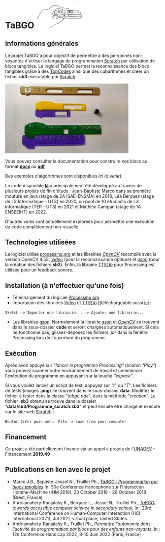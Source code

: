 # TaBGO <img src="./documentation/images/tabgo.png" width=150 alt="TaBGO">

## Informations générales
Le projet TaBGO a pour objectif de permettre à des personnes non-voyantes d'utiliser le langage de programmation [Scratch](https://scratch.mit.edu) par utilisation de blocs tangibles.
Le logiciel TaBGO permet la reconnaissance des blocs tangibles grâce à des [TopCodes](https://github.com/truillet/TopCodes) ainsi que des cubarithmes et créer un fichier **sb3** exécutable par [Scratch](https://scratch.mit.edu).

<img src="./documentation/images/blocks.jpg" width=400 alt="différents prototypes">

Vous pouvez consulter la documentation pour construire vos blocs au format **[docx](./documentation/TaBGO_blocs_Scratch.docx)** ou **[pdf](./documentation/TaBGO_blocs_Scratch.pdf)**

Des exemples d'algorithmes sont disponibles *ici* (*à venir*)

Le code disponible **[là](./tabgo)** a principalement été développé au travers de plusieurs projets de fin d'étude : Jean-Baptiste Marco dans sa première mouture en java (stage de 2A ISAE-ENSMA) en 2018, Léa Berquez (stage de L3 Informatique - UT3) en 2020, un pool de 10 étudiants de L3 informatique (TER - UT3) en 2021 et Mathieu Campan (stage de 1A ENSEEIHT) en 2022.

D'autres voies sont actuellement explorées pour permettre une exécution du code complètement non-visuelle.

## Technologies utilisées
Le logiciel utilise [processing.org](https://www.processing.org) et les librairies *[OpenCV](./tabgo/code/opencv_processing4.52.jar)* recompilé avec la version OpenCV 4.52, *[Video](https://github.com/processing/processing-video)* (pour la reconnaissance optique) et *[gson](https://github.com/google/gson)* (pour la création des fichiers **sb3**).
Enfin, la librairie *[TTSLib](https://www.local-guru.net/blog/pages/ttslib)* pour Processing est utilisée pour un feedback sonore.

## Installation (à n'effectuer qu'une fois)
* Téléchargement du logiciel [Processing.org](https://processing.org/download)
* Importation des librairies *[Video](https://github.com/processing/processing-video)* et *[TTSLib](https://www.local-guru.net/blog/pages/ttslib)* []téléchargeable aussi [ici](https://github.com/TaBGO/lecteur/blob/main/librairies/ttslib.zip) : 

`Sketch -> Importer une librairie... -> Ajouter une librairie...`
* Les librairise [gson](https://github.com/google/gson). Normalement la librairie *[gson](https://github.com/google/gson)* et *[OpenCV](./tabgo/code/opencv_processing4.52.jar)* se trouvent dans le sous-dossier **code** et seront chargées automatiquement. Si cela ne fonctionne pas, glissez-déposez les fichiers *.jar* dans la fenêtre Processing lors de l'ouverture du programme.

## Exécution
Après avoir appuyé sur *"lancer le programme Processing"* (bouton *"Play"*), vous pouvez scanner votre environnement de travail et commencer l'exécution du programme en appuyant sur la touche *"espace"*.

Si vous voulez lancer un script de test, appuyez sur *"t*" ou "*T*". Les fichiers de tests (images **.png**) se trouvent dans le sous-dossier **data**. Modifiez le fichier à tester dans la classe "*tabgo.pde*", dans la méthode "*creation*".
Le fichier **.sb3** obtenu se trouve dans le dossier "**data/sb3/Programme_scratch.sb3**" et peut ensuite être chargé et exécuté sur le site web [Scratch](https://scratch.mit.edu) : 

`Bouton Créer puis menu  File -> Load from your computer`

## Financement
Ce projet a été partiellement financé via un appel à projets de l'[UNADEV](https://www.unadev.com/nos-missions/appel-a-projets) - Financement **2019.49** 

## Publications en lien avec le projet
* Marco J.B., Baptiste-Jessel N., Truillet Ph., *[TaBGO : Programmation par blocs tangibles](https://hal.archives-ouvertes.fr/hal-02181953)* In: 30e Conference francophone sur l'Interaction Homme-Machine (IHM 2018), 23 October 2018 - 26 October 2018 (Brest, France)
* Andriamahery-Ranjalahy K., Berquez L., Jessel N., Truillet Ph., *[TaBGO: towards accessible computer science in secondary school](https://hal.archives-ouvertes.fr/hal-03168307v1)*, In : 23rd International Conference on Human-Computer Interaction (HCI International 2021), Jul 2021, virtual place, United States.
* Andriamahery-Ranjalahy K., Truillet Ph.,  *Permettre l’autonomie dans l’activité de programmation par blocs pour des enfants non-voyants*, In : 12e Conférence Handicap 2022, 8-10 Juin 2022 (Paris, France)
